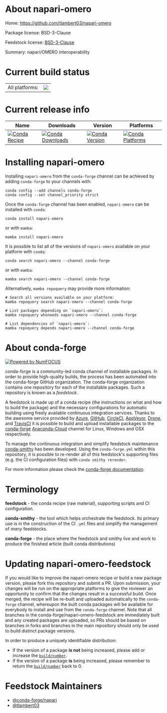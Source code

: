 About napari-omero
==================

Home: https://github.com/tlambert03/napari-omero

Package license: BSD-3-Clause

Feedstock license: [BSD-3-Clause](https://github.com/conda-forge/napari-omero-feedstock/blob/main/LICENSE.txt)

Summary: napari/OMERO interoperability

Current build status
====================


<table><tr><td>All platforms:</td>
    <td>
      <a href="https://dev.azure.com/conda-forge/feedstock-builds/_build/latest?definitionId=15841&branchName=main">
        <img src="https://dev.azure.com/conda-forge/feedstock-builds/_apis/build/status/napari-omero-feedstock?branchName=main">
      </a>
    </td>
  </tr>
</table>

Current release info
====================

| Name | Downloads | Version | Platforms |
| --- | --- | --- | --- |
| [![Conda Recipe](https://img.shields.io/badge/recipe-napari--omero-green.svg)](https://anaconda.org/conda-forge/napari-omero) | [![Conda Downloads](https://img.shields.io/conda/dn/conda-forge/napari-omero.svg)](https://anaconda.org/conda-forge/napari-omero) | [![Conda Version](https://img.shields.io/conda/vn/conda-forge/napari-omero.svg)](https://anaconda.org/conda-forge/napari-omero) | [![Conda Platforms](https://img.shields.io/conda/pn/conda-forge/napari-omero.svg)](https://anaconda.org/conda-forge/napari-omero) |

Installing napari-omero
=======================

Installing `napari-omero` from the `conda-forge` channel can be achieved by adding `conda-forge` to your channels with:

```
conda config --add channels conda-forge
conda config --set channel_priority strict
```

Once the `conda-forge` channel has been enabled, `napari-omero` can be installed with `conda`:

```
conda install napari-omero
```

or with `mamba`:

```
mamba install napari-omero
```

It is possible to list all of the versions of `napari-omero` available on your platform with `conda`:

```
conda search napari-omero --channel conda-forge
```

or with `mamba`:

```
mamba search napari-omero --channel conda-forge
```

Alternatively, `mamba repoquery` may provide more information:

```
# Search all versions available on your platform:
mamba repoquery search napari-omero --channel conda-forge

# List packages depending on `napari-omero`:
mamba repoquery whoneeds napari-omero --channel conda-forge

# List dependencies of `napari-omero`:
mamba repoquery depends napari-omero --channel conda-forge
```


About conda-forge
=================

[![Powered by
NumFOCUS](https://img.shields.io/badge/powered%20by-NumFOCUS-orange.svg?style=flat&colorA=E1523D&colorB=007D8A)](https://numfocus.org)

conda-forge is a community-led conda channel of installable packages.
In order to provide high-quality builds, the process has been automated into the
conda-forge GitHub organization. The conda-forge organization contains one repository
for each of the installable packages. Such a repository is known as a *feedstock*.

A feedstock is made up of a conda recipe (the instructions on what and how to build
the package) and the necessary configurations for automatic building using freely
available continuous integration services. Thanks to the awesome service provided by
[Azure](https://azure.microsoft.com/en-us/services/devops/), [GitHub](https://github.com/),
[CircleCI](https://circleci.com/), [AppVeyor](https://www.appveyor.com/),
[Drone](https://cloud.drone.io/welcome), and [TravisCI](https://travis-ci.com/)
it is possible to build and upload installable packages to the
[conda-forge](https://anaconda.org/conda-forge) [Anaconda-Cloud](https://anaconda.org/)
channel for Linux, Windows and OSX respectively.

To manage the continuous integration and simplify feedstock maintenance
[conda-smithy](https://github.com/conda-forge/conda-smithy) has been developed.
Using the ``conda-forge.yml`` within this repository, it is possible to re-render all of
this feedstock's supporting files (e.g. the CI configuration files) with ``conda smithy rerender``.

For more information please check the [conda-forge documentation](https://conda-forge.org/docs/).

Terminology
===========

**feedstock** - the conda recipe (raw material), supporting scripts and CI configuration.

**conda-smithy** - the tool which helps orchestrate the feedstock.
                   Its primary use is in the construction of the CI ``.yml`` files
                   and simplify the management of *many* feedstocks.

**conda-forge** - the place where the feedstock and smithy live and work to
                  produce the finished article (built conda distributions)


Updating napari-omero-feedstock
===============================

If you would like to improve the napari-omero recipe or build a new
package version, please fork this repository and submit a PR. Upon submission,
your changes will be run on the appropriate platforms to give the reviewer an
opportunity to confirm that the changes result in a successful build. Once
merged, the recipe will be re-built and uploaded automatically to the
`conda-forge` channel, whereupon the built conda packages will be available for
everybody to install and use from the `conda-forge` channel.
Note that all branches in the conda-forge/napari-omero-feedstock are
immediately built and any created packages are uploaded, so PRs should be based
on branches in forks and branches in the main repository should only be used to
build distinct package versions.

In order to produce a uniquely identifiable distribution:
 * If the version of a package **is not** being increased, please add or increase
   the [``build/number``](https://docs.conda.io/projects/conda-build/en/latest/resources/define-metadata.html#build-number-and-string).
 * If the version of a package **is** being increased, please remember to return
   the [``build/number``](https://docs.conda.io/projects/conda-build/en/latest/resources/define-metadata.html#build-number-and-string)
   back to 0.

Feedstock Maintainers
=====================

* [@conda-forge/napari](https://github.com/conda-forge/napari/)
* [@tlambert03](https://github.com/tlambert03/)

